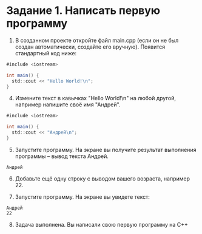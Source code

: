 # Задание 1. Написать первую программу

1.  В созданном проекте откройте файл main.cpp (если он не был создан автоматически, создайте его вручную). Появится стандартный код ниже:

```cs
#include <iostream>

int main() {
  std::cout << "Hello World!\n";
}
```

4. Измените текст в кавычках "Hello World!\n" на любой другой, например напишите своё имя "Андрей".

```cs
#include <iostream>

int main() {
  std::cout << "Андрей\n";
}
```

5. Запустите программу. На экране вы получите результат выполнения программы – вывод текста Андрей.

```
Андрей
```

6. Добавьте ещё одну строку с выводом вашего возраста, например 22.

7. Запустите программу. На экране вы увидете текст:

```
Андрей
22
```

8. Задача выполнена. Вы написали свою первую программу на C++
